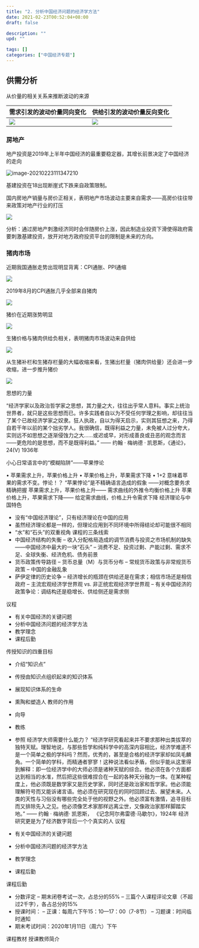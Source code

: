```yaml
---
title: "2. 分析中国经济问题的经济学方法"
date: 2021-02-23T00:52:04+08:00
draft: false

description: ""
upd: ""

tags: []
categories: ["中国经济专题"]
---
```


## 供需分析

从价量的相关关系来推断波动的来源

| 需求引发的波动价量同向变化                                   | 供给引发的波动价量反向变化                                   |
| ------------------------------------------------------------ | ------------------------------------------------------------ |
| ![](https://cdn.jsdelivr.net/gh/henrywu97/FigBed/Figs/20210223111321.png) | ![](https://cdn.jsdelivr.net/gh/henrywu97/FigBed/Figs/20210223111328.png) |

### 房地产

地产投资是2019年上半年中国经济的最重要稳定器，其增长前景决定了中国经济的走向

![image-20210223111347210](https://cdn.jsdelivr.net/gh/henrywu97/FigBed/Figs/20210223111348.png)

基建投资在18出现断崖式下跌来自政策限制。

国内房地产销量与房价正相关，表明地产市场波动主要来自需求——高房价往往带来政策对地产行业的打压

![](https://cdn.jsdelivr.net/gh/henrywu97/FigBed/Figs/20210223111456.png)

分析：通过房地产刺激经济同时会伴随房价上涨，因此制造业投资下滑使得政府需要刺激基建投资，放开对地方政府投资平台的限制是未来的方向。

### 猪肉市场

近期我国通胀走势出现明显背离：CPI通胀、PPI通缩

![](https://cdn.jsdelivr.net/gh/henrywu97/FigBed/Figs/20210223112401.png)

2019年8月的CPI通胀几乎全部来自猪肉

![](https://cdn.jsdelivr.net/gh/henrywu97/FigBed/Figs/20210223112436.png)

猪价在近期涨势明显

![](https://cdn.jsdelivr.net/gh/henrywu97/FigBed/Figs/20210223112533.png)

生猪价格与猪肉供给负相关，表明猪肉市场波动来自供给

![](https://cdn.jsdelivr.net/gh/henrywu97/FigBed/Figs/20210223112558.png)

从生猪补栏和生猪存栏量的大幅收缩来看，生猪出栏量（猪肉供给量）还会进一步收缩，进一步推升猪价

![](https://cdn.jsdelivr.net/gh/henrywu97/FigBed/Figs/20210223112625.png)

思想的力量

“经济学家以及政治哲学家之思想，其力量之大，往往出乎常人意料。事实上统治世界者，就只是这些思想而已。许多实践者自以为不受任何学理之影响，却往往当了某个已故经济学家之奴隶。狂人执政，自以为得天启示，实则其狂想之来，乃得自若干年以前的某个拙劣学人。我很确信，既得利益之力量，未免被人过分夸大，实则远不如思想之逐渐侵蚀力之大……或迟或早，对形成善良或丑恶的观念而言——更危险的是思想，而不是既得利益。”
—— 约翰 · 梅纳德 · 凯恩斯，《通论》，24(V)
        1936年

小心日常语言中的“模糊陷阱”——苹果悖论

•	苹果需求上升，苹果价格上升
•	苹果价格上升，苹果需求下降
•	1+2 意味着苹果的需求不变。悖论！？
“苹果悖论”是不精确语言造成的假象
——对概念要务求精确把握
苹果需求上升，苹果价格上升——
需求曲线的外推令均衡价格上升
苹果价格上升，苹果需求下降——     给定需求曲线，价格上升令需求下降
经济理论与中国特色

-	没有“中国经济理论”，只有经济理论在中国的应用
-	虽然经济理论都是一样的，但理论应用到不同环境中所得结论却可能很不相同
-	“水”和“石头”的双重视角
    课程的三条线索
-	中国经济结构的失衡
    –	收入分配格局造成的调节消费与投资之市场机制的缺失——中国经济中最大的一块“石头”
    –	消费不足、投资过剩、产能过剩、需求不足、全球失衡、经济危机、债务前景
-	货币政策传导路径
    –	货币总量（M）与货币分布
    –	常规货币政策与非常规货币政策
    –	中国的金融乱象
-	萨伊定律的历史论争
    –	经济增长的瓶颈在供给还是在需求；相信市场还是相信政府
    –	主流宏观经济学世界观 vs. 非正统宏观经济学世界观
    –	有关中国经济的政策争论：调结构还是稳增长、供给侧还是需求侧

议程

-	有关中国经济的关键问题
-	分析中国经济问题的经济学方法
-	教学理念
-	课程后勤


传授知识的四重目标

-	介绍“知识点”
-	传授由知识点组织起来的知识体系
-	展现知识体系的生命
-	熏陶和塑造人
    教师的作用

-	向导
-	教练
-	参照
    经济学大师需要什么能力？
    “经济学研究看起来并不要求那种出类拔萃的独特天赋。理智地说，与那些哲学和纯科学中的高深内容相比，经济学难道不是一个简单之极的学科吗？然而，优秀的，甚至是合格的经济学家却如凤毛麟角。一个简单的学科，而精通者寥寥！这种说法看似矛盾，但似乎能从这里得到解释：即一位经济学中的大师必须是诸种天赋的综合。他必须在各个方面都达到相当的水准，然后把这些很难捏合在一起的各种天分融为一体。在某种程度上，他必须既是数学家又是历史学家，同时还是政治家和哲学家。他必须能理解符号而又能诉诸言语。他必须在研究现在的同时回顾过去、展望未来。人类的天性与习俗没有哪些完全处于他的视野之外。他必须富有激情，追寻目标而又排除先入之见。他必须像艺术家那样远离尘世，又像政治家那样脚踏实地。”
           —— 约翰 · 梅纳德· 凯恩斯，
       《记念阿尔弗雷德·马歇尔》，1924年
    经济研究更是为了经济数字背后一个个真实的人
    议程
-	有关中国经济的关键问题
-	分析中国经济问题的经济学方法
-	教学理念
-	课程后勤


课程后勤

-	分数评定
    –	期末闭卷考试一次，占总分的55%
    –	三篇个人课程评论文章（不超过2千字），各占总分的15%
-	授课时间：
    –	正课：每周六下午15：10—17：00（7-8节）
    –	习题课：时间临时通知
-	期末考试时间：2020年1月11日（周六）下午

课程教材
授课教师简介